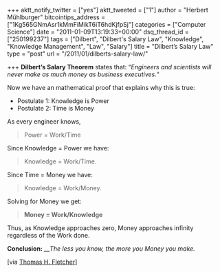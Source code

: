 +++
aktt_notify_twitter = ["yes"]
aktt_tweeted = ["1"]
author = "Herbert Mühlburger"
bitcointips_address = ["1Kg565GNmAsr1kMmFiMikT6iT6hdKjfpSj"]
categories = ["Computer Science"]
date = "2011-01-09T13:19:33+00:00"
dsq_thread_id = ["250199237"]
tags = ["Dilbert", "Dilbert's Salary Law", "Knowledge", "Knowledge Management", "Law", "Salary"]
title = "Dilbert’s Salary Law"
type = "post"
url = "/2011/01/dilberts-salary-law/"

+++
**Dilbert&#8217;s Salary Theorem** states that: &#8220;_Engineers and scientists will never make as much money as business executives._&#8220;

Now we have an mathematical proof that explains why this is true:

  * Postulate 1: Knowledge is Power
  * Postulate 2: Time is Money

As every engineer knows,

> Power = Work/Time

Since Knowledge = Power we have:

> Knowledge = Work/Time.

Since Time = Money we have:

> Knowledge = Work/Money.

Solving for Money we get:

> **Money = Work/Knowledge** 

Thus, as Knowledge approaches zero, Money approaches infinity regardless of the Work done.

**Conclusion:  __**_The less you know, the more you Money you make._

[via <a title="Thomas H. Fletcher" href="http://www.et.byu.edu/~tom/jokes/Dilberts_Salary_Law.html" target="_blank">Thomas H. Fletcher</a>]